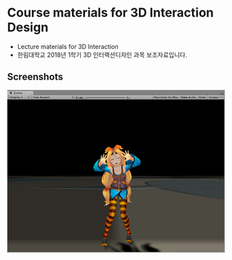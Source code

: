 # Course materials for 3D Interaction Design
* Lecture materials for 3D Interaction 
* 한림대학교 2018년 1학기 3D 인터랙션디자인 과목 보조자료입니다.

## Screenshots
<img src='Screenshots/screenshot0.png' />

